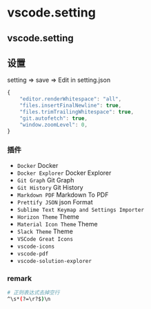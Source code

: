 # vscode.setting

## vscode.setting

## 设置

setting =&gt; save =&gt; Edit in setting.json

```javascript
{
    "editor.renderWhitespace": "all",
    "files.insertFinalNewline": true,
    "files.trimTrailingWhitespace": true,
    "git.autofetch": true,
    "window.zoomLevel": 0,
}
```

### 插件

* `Docker`              Docker
* `Docker Explorer`     Docker Explorer
* `Git Graph`           Git Graph
* `Git History`         Git History
* `Markdown PDF`        Markdown To PDF
* `Prettify JSON`       json Format
* `Sublime Text Keymap and Settings Importer`
* `Horizon Theme`       Theme
* `Material Icon Theme` Theme
* `Slack Theme`         Theme
* `VSCode Great Icons`
* `vscode-icons`
* `vscode-pdf`
* `vscode-solution-explorer`

### remark

```bash
# 正则表达式去掉空行
^\s*(?=\r?$)\n
```

